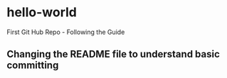 # hello-world
First Git Hub Repo - Following the Guide

## Changing the README file to understand basic committing ##
